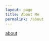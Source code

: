 ```yaml
---
layout: page
title: About Me
permalink: /about
---
```


[about](https://saikan.me)
<!-- This website is powered by **[fastpages](https://github.com/fastai/fastpages)** [^1].


[^1]:a blogging platform that natively supports Jupyter notebooks in addition to other formats. -->
